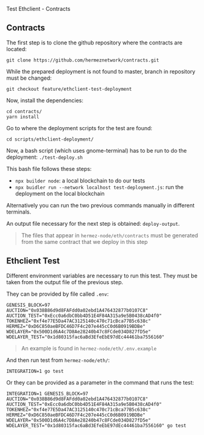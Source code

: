 Test Ethclient - Contracts

## Contracts

The first step is to clone the github repository where the contracts are located:

`git clone https://github.com/hermeznetwork/contracts.git`

While the prepared deployment is not found to master, branch in repository must be changed:

`git checkout feature/ethclient-test-deployment`

Now, install the dependencies:

```
cd contracts/
yarn install
```

Go to where the deployment scripts for the test are found:

`cd scripts/ethclient-deployment/`

Now, a bash script (which uses gnome-terminal) has to be run to do the deployment:
`./test-deploy.sh`

This bash file follows these steps:
- `npx builder node`: a local blockchain to do our tests
- `npx buidler run --network localhost test-deployment.js`: run the deployment on the local blockchain

Alternatively you can run the two previous commands manually in different terminals.

An output file necessary for the next step is obtained: `deploy-output`.

> The files that appear in `hermez-node/eth/contracts` must be generated from the same contract that we deploy in this step

## Ethclient Test

Different environment variables are necessary to run this test.
They must be taken from the output file of the previous step.

They can be provided by file called `.env`:

```
GENESIS_BLOCK=97
AUCTION="0x038B86d9d8FAFdd0a02ebd1A476432877b0107C8"
AUCTION_TEST="0xEcc0a6dbC0bb4D51E4F84A315a9e5B0438cAD4f0"
TOKENHEZ="0xf4e77E5Da47AC3125140c470c71cBca77B5c638c"
HERMEZ="0xD6C850aeBFDC46D7F4c207e445cC0d6B0919BDBe"
WDELAYER="0x500D1d6A4c7D8Ae28240b47c8FCde034D827fD5e"
WDELAYER_TEST="0x1d80315fac6aBd3EfeEbE97dEc44461ba7556160"
```

> An example is found in `hermez-node/eth/.env.example`

And then run test from `hermez-node/eth/`:

`INTEGRATION=1 go test`

Or they can be provided as a parameter in the command that runs the test:

`INTEGRATION=1 GENESIS_BLOCK=97 AUCTION="0x038B86d9d8FAFdd0a02ebd1A476432877b0107C8" AUCTION_TEST="0xEcc0a6dbC0bb4D51E4F84A315a9e5B0438cAD4f0" TOKENHEZ="0xf4e77E5Da47AC3125140c470c71cBca77B5c638c" HERMEZ="0xD6C850aeBFDC46D7F4c207e445cC0d6B0919BDBe" WDELAYER="0x500D1d6A4c7D8Ae28240b47c8FCde034D827fD5e" WDELAYER_TEST="0x1d80315fac6aBd3EfeEbE97dEc44461ba7556160" go test`
